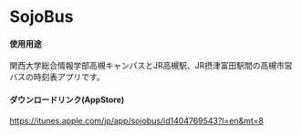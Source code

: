 
# SojoBus

#### 使用用途

関西大学総合情報学部高槻キャンパスとJR高槻駅、JR摂津富田駅間の高槻市営バスの時刻表アプリです。

#### ダウンロードリンク(AppStore)

https://itunes.apple.com/jp/app/sojobus/id1404769543?l=en&mt=8



